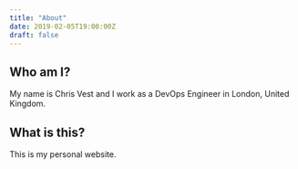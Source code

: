 ```yaml
---
title: "About"
date: 2019-02-05T19:00:00Z
draft: false
---
```


## Who am I?

My name is Chris Vest and I work as a DevOps Engineer in London, United Kingdom.

## What is this?

This is my personal website.
